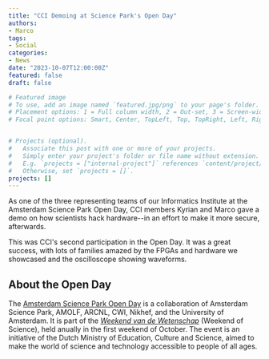 ```yaml
---
title: "CCI Demoing at Science Park's Open Day"
authors:
- Marco
tags:
- Social
categories:
- News
date: "2023-10-07T12:00:00Z"
featured: false
draft: false

# Featured image
# To use, add an image named `featured.jpg/png` to your page's folder.
# Placement options: 1 = Full column width, 2 = Out-set, 3 = Screen-width
# Focal point options: Smart, Center, TopLeft, Top, TopRight, Left, Right, BottomLeft, Bottom, BottomRight


# Projects (optional).
#   Associate this post with one or more of your projects.
#   Simply enter your project's folder or file name without extension.
#   E.g. `projects = ["internal-project"]` references `content/project/deep-learning/index.md`.
#   Otherwise, set `projects = []`.
projects: []
---
```


As one of the three representing teams of our Informatics Institute at the Amsterdam
Science Park Open Day, CCI members Kyrian and Marco gave a demo on how scientists
hack hardware--in an effort to make it more secure, afterwards.

<!--more-->

This was CCI's second participation in the Open Day. It was a great success, with
lots of families amazed by the FPGAs and hardware we showcased and the oscilloscope
showing waveforms.

## About the Open Day
The [Amsterdam Science Park Open Day](https://opendagamsterdamsciencepark.nl/)
is a collaboration of Amsterdam Science Park, AMOLF, ARCNL, CWI, Nikhef, and the
University of Amsterdam. It is part of the [*Weekend van de Wetenschap*](https://www.weekendvandewetenschap.nl/)
(Weekend of Science), held anually in the first weekend of October. The event is
an initiative of the Dutch Ministry of Education, Culture and Science, aimed to
make the world of science and technology accessible to people of all ages.
